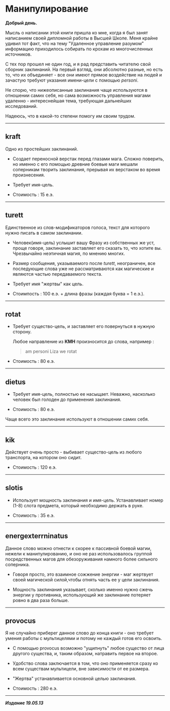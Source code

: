 # Манипулирование #

**Добрый день.**

Мысль о написании этой книги пришла ко мне, когда я был занят написанием своей дипломной работы в Высшей Школе. Меня крайне удивил тот факт, что на тему "Удаленное управление разумом" информацию приходилось собирать по крохам из многочисленных источников.

С тех пор прошел не один год, и я рад представить читателю свой сборник заклинаний. На первый взгляд, они абсолютно разные, но есть то, что их объединяет - все они имеют прямое воздействие на людей и зачастую требуют указания имени-цели с помощью *personi*.

Не спорю, что нижеописанные заклинания чаще используются в отношении самих себя, но сама возможность управления магами удаленно - интереснейшая тема, требующая дальнейших исследований.

Надеюсь, что в какой-то степени помогу им своим трудом.

***

## **kraft** ##

Одно из простейших заклинаний.

* Создает переносной верстак перед глазами мага. Сложно поверить, но именно с
его помощью древние боевые маги мешали соперникам творить заклинания, прерывая их верстаком во время произнесения.

* Требует имя-цель.

* Стоимость : 15 е.э.

***

## **turett** ##

Единственное из слов-модификаторов голоса, текст для которого нужно писать в самом заклинании.

* Человек(имя-цель) услышит вашу Фразу из собственных же уст, проще говоря, заклинание заставляет его сказать то, что хотите вы. Чрезвычайно неэтичная магия, по мнению многих.

* Размер сообщения, указываемого после *turett*, неограничен, все последующие слова уже не рассматриваются как магические и являются частью передаваемого текста.

* Требует имя "жертвы" как цель.

* Стоимпость : 100 е.э. + длина фразы (каждая буква = 1 е.э.).

***

## **rotat** ##

* Требует существо-цель, и заставляет его повернуться в нужную сторону.

  Любое направление из **КМН** произносится до слова, например :
  
    >am personi Liza we rotat

* Стоимость : 80 е.э.

***

## **dietus** ##

* Требует имя-цель, полностью ее насыщает. Неважно, насколько человек был голоден до применения заклинания.

* Стоимость : 80 е.э.

Чаще всего это заклинание используют в отношении самих себя.

***

## **kik** ##

Действует очень просто - выбивает существо-цель из любого транспорта, на котором оно сидит.

* Стоимость : 120 е.э.

***

## **slotis** ##

* Использует мощность заклинания и имя-цель. Устанавливает номер (1-8) слота предмета, который необходимо держать в руке.

* Стоимость : 35 е.э.

***

## **energexterrninatus** ##

Данное слово можно отнести к скорее к пассивной боевой магии, нежели к манипулированию, и оно не раз использовалось группой посредственных магов для обезоруживания намного более сильного соперника.

* Говоря просто, это взаимное сожжение энергии - маг жертвует своей магической силой,чтобы отнять часть ее у цели заклинания.

* Мощность заклинания указывает, сколько именно нужно сжечь энергии у противника, использующий же заклинание потеряет ровно в два раза больше.

***

## **provocus** ##

Я не случайно приберег данное слово до конца книги - оно требует умения работы с мультицелями и потому не каждый готов его освоить.

* С помощью provocus возможно "ущипнуть" любое существо от лица другого существа, и, таким образом, натравить первое на второе.

* Удобство слова заключается в том, что оно применяется сразу ко всем существам мультицели, вне зависимости от ее размера.

* "Жертва" устанавливается основной целью заклинания.

* Стоимость : 280 е.э.

***

***Издание 19.05.13***
